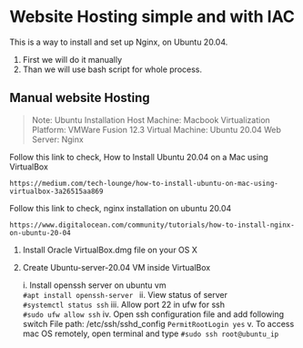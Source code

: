 # Website Hosting simple and with IAC
This is a way to install and set up Nginx, on Ubuntu 20.04.
 1. First we will do it manually
 2. Than we will use bash script for whole process.

## Manual website Hosting

> Note:
Ubuntu Installation
Host Machine:				Macbook
Virtualization Platform: 	VMWare Fusion 12.3
Virtual Machine:			Ubuntu 20.04
Web Server:					Nginx

Follow this link to check,
How to Install Ubuntu 20.04 on a Mac using VirtualBox
```
https://medium.com/tech-lounge/how-to-install-ubuntu-on-mac-using-virtualbox-3a26515aa869
```

Follow this link to check, nginx installation on ubuntu 20.04
```
https://www.digitalocean.com/community/tutorials/how-to-install-nginx-on-ubuntu-20-04
```

 1. Install Oracle VirtualBox.dmg file on your OS X
 2. Create Ubuntu-server-20.04 VM inside VirtualBox

	i. Install openssh server on ubuntu vm	
		```
		#apt install openssh-server 
		```	
	ii. View status of server 			
		```
		#systemctl status ssh
		```
	iii. Allow port 22 in ufw for ssh	
		```
		#sudo ufw allow ssh
		```
	iv. Open ssh configuration file and add following switch
		File path: /etc/ssh/sshd_config
			```
			PermitRootLogin yes
			```
	v. To access mac OS remotely, open terminal and type
		```
		#sudo ssh root@ubuntu_ip
		```
